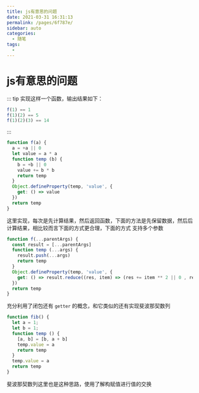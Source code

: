 ```yaml
---
title: js有意思的问题
date: 2021-03-31 16:31:13
permalink: /pages/6f787e/
sidebar: auto
categories:
  - 随笔
tags:
  - 
---
```

# js有意思的问题 

::: tip
实现这样一个函数，输出结果如下：
```js
f(1) == 1
f(1)(2) == 5
f(1)(2)(3) == 14
```
:::

```js
function f(a) {
  a = +a || 0
  let value = a * a
  function temp (b) {
    b = +b || 0
    value += b * b
    return temp
  }
  Object.defineProperty(temp, 'value', {
    get: () => value
  })
  return temp
}
```

这里实现，每次是先计算结果，然后返回函数，下面的方法是先保留数据，然后后计算结果，相比较而言下面的方式更合理，下面的方式 支持多个参数

```js
function f(...parentArgs) {
  const result = [...parentArgs]
  function temp (...args) {
    result.push(...args)
    return temp
  }
  Object.defineProperty(temp, 'value', {
    get: () => result.reduce((res, item) => (res += item ** 2 || 0 , res), 0)
  })
  return temp
}
```

充分利用了闭包还有 `getter` 的概念，和它类似的还有实现斐波那契数列

```js
function fib() {
  let a = 1;
  let b = 1;
  function temp () {
    [a, b] = [b, a + b]
    temp.value = a
    return temp
  }
  temp.value = a
  return temp
}
```

斐波那契数列这里也是这种思路，使用了解构赋值进行值的交换
